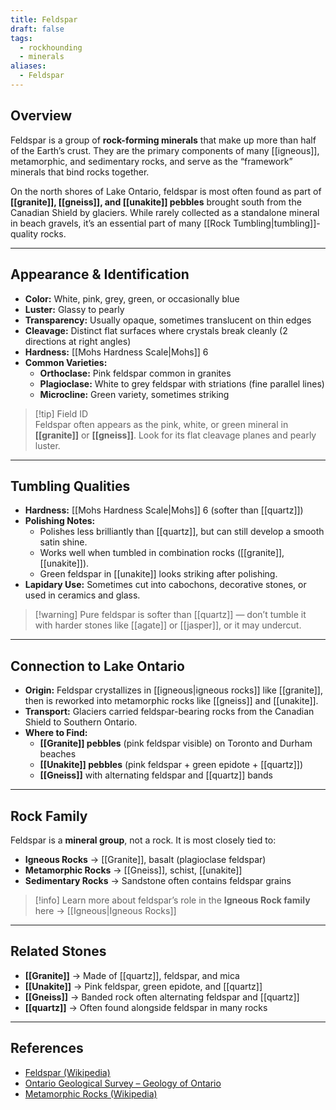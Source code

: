 ```yaml
---
title: Feldspar
draft: false
tags:
  - rockhounding
  - minerals
aliases:
  - Feldspar
---
```

## Overview
Feldspar is a group of **rock-forming minerals** that make up more than half of the Earth’s crust. They are the primary components of many [[igneous]], metamorphic, and sedimentary rocks, and serve as the “framework” minerals that bind rocks together.  

On the north shores of Lake Ontario, feldspar is most often found as part of **[[granite]], [[gneiss]], and [[unakite]] pebbles** brought south from the Canadian Shield by glaciers. While rarely collected as a standalone mineral in beach gravels, it’s an essential part of many [[Rock Tumbling|tumbling]]-quality rocks.

---

## Appearance & Identification
- **Color:** White, pink, grey, green, or occasionally blue  
- **Luster:** Glassy to pearly  
- **Transparency:** Usually opaque, sometimes translucent on thin edges  
- **Cleavage:** Distinct flat surfaces where crystals break cleanly (2 directions at right angles)  
- **Hardness:** [[Mohs Hardness Scale|Mohs]] 6  
- **Common Varieties:**  
  - **Orthoclase:** Pink feldspar common in granites  
  - **Plagioclase:** White to grey feldspar with striations (fine parallel lines)  
  - **Microcline:** Green variety, sometimes striking  

> [!tip] Field ID  
> Feldspar often appears as the pink, white, or green mineral in **[[granite]]** or **[[gneiss]]**. Look for its flat cleavage planes and pearly luster.  

---

## Tumbling Qualities
- **Hardness:** [[Mohs Hardness Scale|Mohs]] 6 (softer than [[quartz]])  
- **Polishing Notes:**  
  - Polishes less brilliantly than [[quartz]], but can still develop a smooth satin shine.  
  - Works well when tumbled in combination rocks ([[granite]], [[unakite]]).  
  - Green feldspar in [[unakite]] looks striking after polishing.  
- **Lapidary Use:** Sometimes cut into cabochons, decorative stones, or used in ceramics and glass.  

> [!warning] Pure feldspar is softer than [[quartz]] — don’t tumble it with harder stones like [[agate]] or [[jasper]], or it may undercut.  

---

## Connection to Lake Ontario
- **Origin:** Feldspar crystallizes in [[igneous|igneous rocks]] like [[granite]], then is reworked into metamorphic rocks like [[gneiss]] and [[unakite]].  
- **Transport:** Glaciers carried feldspar-bearing rocks from the Canadian Shield to Southern Ontario.  
- **Where to Find:**  
  - **[[Granite]] pebbles** (pink feldspar visible) on Toronto and Durham beaches  
  - **[[Unakite]] pebbles** (pink feldspar + green epidote + [[quartz]])  
  - **[[Gneiss]]** with alternating feldspar and [[quartz]] bands  

---

## Rock Family
Feldspar is a **mineral group**, not a rock. It is most closely tied to:  
- **Igneous Rocks** → [[Granite]], basalt (plagioclase feldspar)  
- **Metamorphic Rocks** → [[Gneiss]], schist, [[unakite]]  
- **Sedimentary Rocks** → Sandstone often contains feldspar grains  

> [!info] Learn more about feldspar’s role in the **Igneous Rock family** here → [[Igneous|Igneous Rocks]]  

---

## Related Stones
- **[[Granite]]** → Made of [[quartz]], feldspar, and mica  
- **[[Unakite]]** → Pink feldspar, green epidote, and [[quartz]]  
- **[[Gneiss]]** → Banded rock often alternating feldspar and [[quartz]]  
- **[[quartz]]** → Often found alongside feldspar in many rocks  

---

## References
- [Feldspar (Wikipedia)](https://en.wikipedia.org/wiki/Feldspar)  
- [Ontario Geological Survey – Geology of Ontario](https://www.ontario.ca/page/geology-ontario)  
- [Metamorphic Rocks (Wikipedia)](https://en.wikipedia.org/wiki/Metamorphic_rock)  
